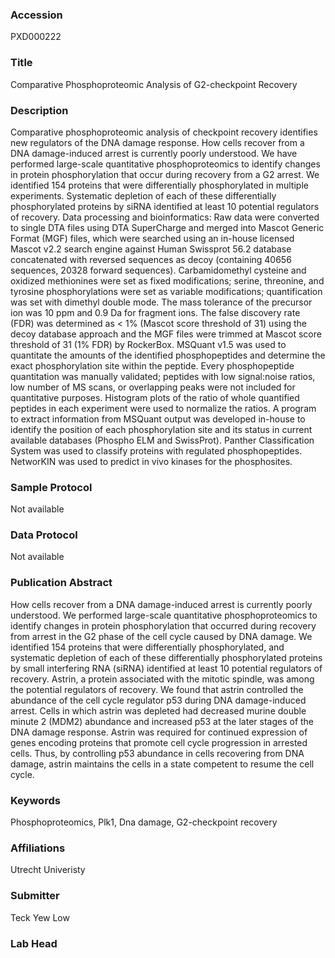 ### Accession
PXD000222

### Title
Comparative Phosphoproteomic Analysis of G2-checkpoint Recovery

### Description
Comparative phosphoproteomic analysis of checkpoint recovery identifies new regulators of the DNA damage response. How cells recover from a DNA damage-induced arrest is currently poorly understood. We have performed large-scale quantitative phosphoproteomics to identify changes in protein phosphorylation that occur during recovery from a G2 arrest. We identified 154 proteins that were differentially phosphorylated in multiple experiments. Systematic depletion of each of these differentially phosphorylated proteins by siRNA identified at least 10 potential regulators of recovery. Data processing and bioinformatics: Raw data were converted to single DTA files using DTA SuperCharge and merged into Mascot Generic Format (MGF) files, which were searched using an in-house licensed Mascot v2.2 search engine against Human Swissprot 56.2 database concatenated with reversed sequences as decoy (containing 40656 sequences, 20328 forward sequences).  Carbamidomethyl cysteine and oxidized methionines were set as fixed modifications; serine, threonine, and tyrosine phosphorylations were set as variable modifications; quantification was set with dimethyl double mode. The mass tolerance of the precursor ion was 10 ppm and 0.9 Da for fragment ions. The false discovery rate (FDR) was determined as < 1% (Mascot score threshold of 31) using the decoy database approach and the MGF files were trimmed at Mascot score threshold of 31 (1% FDR) by RockerBox. MSQuant v1.5 was used to quantitate the amounts of the identified phosphopeptides and determine the exact phosphorylation site within the peptide. Every phosphopeptide quantitation was manually validated; peptides with low signal:noise ratios, low number of MS scans, or overlapping peaks were not included for quantitative purposes. Histogram plots of the ratio of whole quantified peptides in each experiment were used to normalize the ratios. A program to extract information from MSQuant output was developed in-house to identify the position of each phosphorylation site and its status in current available databases (Phospho ELM and SwissProt). Panther Classification System was used to classify proteins with regulated phosphopeptides. NetworKIN was used to predict in vivo kinases for the phosphosites.

### Sample Protocol
Not available

### Data Protocol
Not available

### Publication Abstract
How cells recover from a DNA damage-induced arrest is currently poorly understood. We performed large-scale quantitative phosphoproteomics to identify changes in protein phosphorylation that occurred during recovery from arrest in the G2 phase of the cell cycle caused by DNA damage. We identified 154 proteins that were differentially phosphorylated, and systematic depletion of each of these differentially phosphorylated proteins by small interfering RNA (siRNA) identified at least 10 potential regulators of recovery. Astrin, a protein associated with the mitotic spindle, was among the potential regulators of recovery. We found that astrin controlled the abundance of the cell cycle regulator p53 during DNA damage-induced arrest. Cells in which astrin was depleted had decreased murine double minute 2 (MDM2) abundance and increased p53 at the later stages of the DNA damage response. Astrin was required for continued expression of genes encoding proteins that promote cell cycle progression in arrested cells. Thus, by controlling p53 abundance in cells recovering from DNA damage, astrin maintains the cells in a state competent to resume the cell cycle.

### Keywords
Phosphoproteomics, Plk1, Dna damage, G2-checkpoint recovery

### Affiliations
Utrecht Univeristy

### Submitter
Teck Yew Low

### Lab Head



